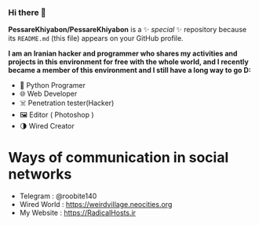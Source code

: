 ### Hi there 👋


**PessareKhiyabon/PessareKhiyabon** is a ✨ _special_ ✨ repository because its `README.md` (this file) appears on your GitHub profile.

**I am an Iranian hacker and programmer who shares my activities and projects in this environment for free with the whole world, and I recently became a member of this environment and I still have a long way to go D:**

- 🐍 Python Programer
- 🌐 Web Developer
- ☠️ Penetration tester(Hacker)
- 🖼 Editor ( Photoshop )
- 🌗 Wired Creator 

# Ways of communication in social networks 
- Telegram : @roobite140
- Wired World : https://weirdvillage.neocities.org
- My Website : https://RadicalHosts.ir
